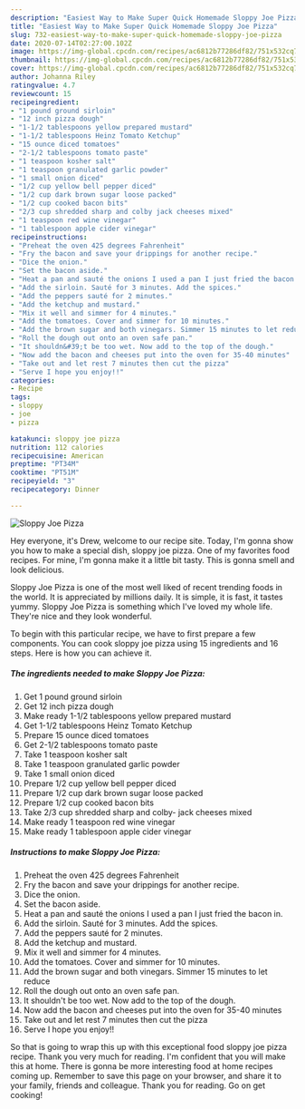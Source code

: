 ```yaml
---
description: "Easiest Way to Make Super Quick Homemade Sloppy Joe Pizza"
title: "Easiest Way to Make Super Quick Homemade Sloppy Joe Pizza"
slug: 732-easiest-way-to-make-super-quick-homemade-sloppy-joe-pizza
date: 2020-07-14T02:27:00.102Z
image: https://img-global.cpcdn.com/recipes/ac6812b77286df82/751x532cq70/sloppy-joe-pizza-recipe-main-photo.jpg
thumbnail: https://img-global.cpcdn.com/recipes/ac6812b77286df82/751x532cq70/sloppy-joe-pizza-recipe-main-photo.jpg
cover: https://img-global.cpcdn.com/recipes/ac6812b77286df82/751x532cq70/sloppy-joe-pizza-recipe-main-photo.jpg
author: Johanna Riley
ratingvalue: 4.7
reviewcount: 15
recipeingredient:
- "1 pound ground sirloin"
- "12 inch pizza dough"
- "1-1/2 tablespoons yellow prepared mustard"
- "1-1/2 tablespoons Heinz Tomato Ketchup"
- "15 ounce diced tomatoes"
- "2-1/2 tablespoons tomato paste"
- "1 teaspoon kosher salt"
- "1 teaspoon granulated garlic powder"
- "1 small onion diced"
- "1/2 cup yellow bell pepper diced"
- "1/2 cup dark brown sugar loose packed"
- "1/2 cup cooked bacon bits"
- "2/3 cup shredded sharp and colby jack cheeses mixed"
- "1 teaspoon red wine vinegar"
- "1 tablespoon apple cider vinegar"
recipeinstructions:
- "Preheat the oven 425 degrees Fahrenheit"
- "Fry the bacon and save your drippings for another recipe."
- "Dice the onion."
- "Set the bacon aside."
- "Heat a pan and sauté the onions I used a pan I just fried the bacon in."
- "Add the sirloin. Sauté for 3 minutes. Add the spices."
- "Add the peppers sauté for 2 minutes."
- "Add the ketchup and mustard."
- "Mix it well and simmer for 4 minutes."
- "Add the tomatoes. Cover and simmer for 10 minutes."
- "Add the brown sugar and both vinegars. Simmer 15 minutes to let reduce"
- "Roll the dough out onto an oven safe pan."
- "It shouldn&#39;t be too wet. Now add to the top of the dough."
- "Now add the bacon and cheeses put into the oven for 35-40 minutes"
- "Take out and let rest 7 minutes then cut the pizza"
- "Serve I hope you enjoy!!"
categories:
- Recipe
tags:
- sloppy
- joe
- pizza

katakunci: sloppy joe pizza 
nutrition: 112 calories
recipecuisine: American
preptime: "PT34M"
cooktime: "PT51M"
recipeyield: "3"
recipecategory: Dinner

---
```



![Sloppy Joe Pizza](https://img-global.cpcdn.com/recipes/ac6812b77286df82/751x532cq70/sloppy-joe-pizza-recipe-main-photo.jpg)

Hey everyone, it's Drew, welcome to our recipe site. Today, I'm gonna show you how to make a special dish, sloppy joe pizza. One of my favorites food recipes. For mine, I'm gonna make it a little bit tasty. This is gonna smell and look delicious.



Sloppy Joe Pizza is one of the most well liked of recent trending foods in the world. It is appreciated by millions daily. It is simple, it is fast, it tastes yummy. Sloppy Joe Pizza is something which I've loved my whole life. They're nice and they look wonderful.


To begin with this particular recipe, we have to first prepare a few components. You can cook sloppy joe pizza using 15 ingredients and 16 steps. Here is how you can achieve it.

<!--inarticleads1-->

##### The ingredients needed to make Sloppy Joe Pizza:

1. Get 1 pound ground sirloin
1. Get 12 inch pizza dough
1. Make ready 1-1/2 tablespoons yellow prepared mustard
1. Get 1-1/2 tablespoons Heinz Tomato Ketchup
1. Prepare 15 ounce diced tomatoes
1. Get 2-1/2 tablespoons tomato paste
1. Take 1 teaspoon kosher salt
1. Take 1 teaspoon granulated garlic powder
1. Take 1 small onion diced
1. Prepare 1/2 cup yellow bell pepper diced
1. Prepare 1/2 cup dark brown sugar loose packed
1. Prepare 1/2 cup cooked bacon bits
1. Take 2/3 cup shredded sharp and colby- jack cheeses mixed
1. Make ready 1 teaspoon red wine vinegar
1. Make ready 1 tablespoon apple cider vinegar




<!--inarticleads2-->

##### Instructions to make Sloppy Joe Pizza:

1. Preheat the oven 425 degrees Fahrenheit
1. Fry the bacon and save your drippings for another recipe.
1. Dice the onion.
1. Set the bacon aside.
1. Heat a pan and sauté the onions I used a pan I just fried the bacon in.
1. Add the sirloin. Sauté for 3 minutes. Add the spices.
1. Add the peppers sauté for 2 minutes.
1. Add the ketchup and mustard.
1. Mix it well and simmer for 4 minutes.
1. Add the tomatoes. Cover and simmer for 10 minutes.
1. Add the brown sugar and both vinegars. Simmer 15 minutes to let reduce
1. Roll the dough out onto an oven safe pan.
1. It shouldn&#39;t be too wet. Now add to the top of the dough.
1. Now add the bacon and cheeses put into the oven for 35-40 minutes
1. Take out and let rest 7 minutes then cut the pizza
1. Serve I hope you enjoy!!




So that is going to wrap this up with this exceptional food sloppy joe pizza recipe. Thank you very much for reading. I'm confident that you will make this at home. There is gonna be more interesting food at home recipes coming up. Remember to save this page on your browser, and share it to your family, friends and colleague. Thank you for reading. Go on get cooking!
